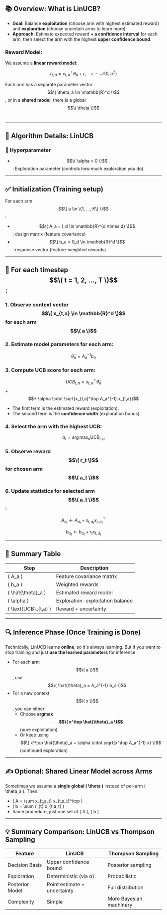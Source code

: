 ## 📚 **Overview: What is LinUCB?**

- **Goal**: Balance **exploitation** (choose arm with highest estimated reward) and **exploration** (choose uncertain arms to learn more).
- **Approach**: Estimate expected reward **+ a confidence interval** for each arm, then select the arm with the highest **upper confidence bound**.

### Reward Model:
We assume a **linear reward model**:

$$r_{t,a} = x_{t,a}^\top \theta_a + \epsilon, \quad \epsilon \sim \mathcal{N}(0, \sigma^2)$$

Each arm has a separate parameter vector $$\( \theta_a \in \mathbb{R}^d \)$$, or in a **shared model**, there is a global $$\( \theta \)$$.

---

## 📌 **Algorithm Details: LinUCB**

### 🔧 **Hyperparameter**
- $$\( \alpha > 0 \)$$: Exploration parameter (controls how much exploration you do)

---

## ✅ **Initialization (Training setup)**

For each arm $$\( a \in \{1, ..., K\} \)$$:
- $$\( A_a = I_d \in \mathbb{R}^{d \times d} \)$$: design matrix (feature covariance)
- $$\( b_a = 0_d \in \mathbb{R}^d \)$$: response vector (feature-weighted rewards)

---

## 🔁 **For each timestep $$\( t = 1, 2, ..., T \)$$:**

### 1. **Observe context vector** $$\( x_{t,a} \in \mathbb{R}^d \)$$ for each arm $$\( a \)$$

### 2. **Estimate model parameters** for each arm:
$$\hat{\theta}_a = A_a^{-1} b_a$$

### 3. **Compute UCB score for each arm:**
$$UCB_{t,a} = x_{t,a}^\top \hat{\theta}_a$$
+
$$+ \alpha \cdot \sqrt{x_{t,a}^\top A_a^{-1} x_{t,a}}$$

- The first term is the estimated reward (exploitation).
- The second term is the **confidence width** (exploration bonus).

### 4. **Select the arm with the highest UCB:**
$$a_t = \arg\max_a \text{UCB}_{t,a}$$

### 5. **Observe reward $$\( r_t \)$$** for chosen arm $$\( a_t \)$$

### 6. **Update statistics for selected arm $$\( a_t \)$$:**
$$A_{a_t} \leftarrow A_{a_t} + x_{t,a_t} x_{t,a_t}^\top$$

$$b_{a_t} \leftarrow b_{a_t} + r_t x_{t,a_t}$$

---

## 📎 Summary Table

| Step | Description |
|------|-------------|
| \( A_a \) | Feature covariance matrix |
| \( b_a \) | Weighted rewards |
| \( \hat{\theta}_a \) | Estimated reward model |
| \( \alpha \) | Exploration-exploitation balance |
| \( \text{UCB}_{t,a} \) | Reward + uncertainty |

---

## 🔍 **Inference Phase (Once Training is Done)**

Technically, LinUCB learns **online**, so it's always learning. But if you want to stop training and just **use the learned parameters** for inference:
- For each arm $$\( a \)$$, use $$\( \hat{\theta}_a = A_a^{-1} b_a \)$$
- For a new context $$\( x \)$$, you can either:
  - Choose **argmax $$\( x^\top \hat{\theta}_a \)$$** (pure exploitation)
  - Or keep using $$\( x^\top \hat{\theta}_a + \alpha \cdot \sqrt{x^\top A_a^{-1} x} \)$$ (continued exploration)

---

## ✍️ Optional: **Shared Linear Model across Arms**

Sometimes we assume a **single global \( \theta \)** instead of per-arm \( \theta_a \). Then:
- \( A = \sum x_{t,a_t} x_{t,a_t}^\top \)
- \( b = \sum r_{t} x_{t,a_t} \)
- Same procedure, just one set of \( A \), \( b \)

---

## 💡 Summary Comparison: LinUCB vs Thompson Sampling

| Feature | LinUCB | Thompson Sampling |
|--------|--------|-------------------|
| Decision Basis | Upper confidence bound | Posterior sampling |
| Exploration | Deterministic (via α) | Probabilistic |
| Posterior Model | Point estimate + uncertainty | Full distribution |
| Complexity | Simple | More Bayesian machinery |
